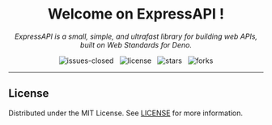 <h1 align="center">Welcome on ExpressAPI !</h1>

<p align="center">
    <em>
        ExpressAPI is a small, simple, and ultrafast library for building web APIs, built on Web Standards for Deno.
    </em>
</p>

<p align="center">
    <img src="https://img.shields.io/github/issues-closed/8borane8/webtools-expressapi.svg" alt="issues-closed" />
	&nbsp;
    <img src="https://img.shields.io/github/license/8borane8/webtools-expressapi.svg" alt="license" />
    &nbsp;
    <img src="https://img.shields.io/github/stars/8borane8/webtools-expressapi.svg" alt="stars" />
    &nbsp;
    <img src="https://img.shields.io/github/forks/8borane8/webtools-expressapi.svg" alt="forks" />
</p>

<hr>

## License

Distributed under the MIT License. See [LICENSE](LICENSE) for more information.
